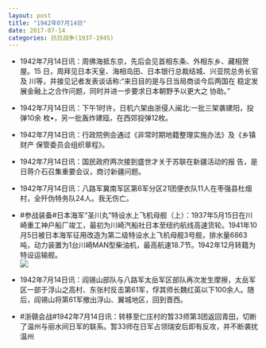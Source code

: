 ```yaml
---
layout: post
title: "1942年07月14日"
date: 2017-07-14
categories: 抗日战争(1937-1945)
---
```


<meta name="referrer" content="no-referrer" />

- 1942年7月14日讯：周佛海抵东京，先后会见首相东条、外相东乡、藏相贺屋。15 日，周拜见日本天皇、海相岛田、日本银行总裁结城、兴亚院总务长官及 川等，并接见记者发表谈话称:“来日目的是与日当局商谈今后两国在 稳定发展金融上之合作问题，同时并进一步要求日本朝野予以更大之 协助。” 

- 1942年7月14日讯：下午1时许，日机六架由浙侵人闽北:一批三架袭建阳，投弹10余 枚•，另一批轰炸建瓯，在西郊投弹12枚。 

- 1942年7月14日讯：行政院例会通过《非常时期地籍整理实施办法》及《乡镇财产 保管委员会组织章程》。 

- 1942年7月14日讯：国民政府两次接到盛世才关于苏联在新疆活动的报 告，是日蒋介石召集重要会议，商讨新疆问题。 

- 1942年7月14日讯：八路军冀南军区第6军分区21团便衣队11人在枣强县杜烟村，全歼伪特务队24人。我无伤亡。 

- #参战装备#日本海军“圣川丸”特设水上飞机母舰（上）：1937年5月15日在川崎重工神户船厂竣工，最初为川崎汽船社日本至纽约航线高速货轮。1941年10月5日被日本海军征用改造为第二级特设水上飞机母舰3号舰，排水量6863吨，动力装置为1台川崎MAN型柴油机，最高航速18.7节。1942年12月转籍为特设运输舰。 <br/><img src="https://wx1.sinaimg.cn/large/aca367d8ly1fhj6m9ivd9j20qz0n2aix.jpg" />

- 1942年7月14日讯：阎锡山部队与八路军太岳军区部队再次发生摩擦，太岳军区一部于浮山之高村、东张村反击第61军，俘其师长魏红英以下100余人。随后，阎锡山将第61军撤出浮山、翼城地区，回到晋西。 

- #浙赣会战#1942年7月14日讯：转移至仁庄村的暂33师第3团返回青田，切断了温州与丽水间日军的联系。暂33师在日军占领瑞安后即有反攻，并不断袭扰温州 


